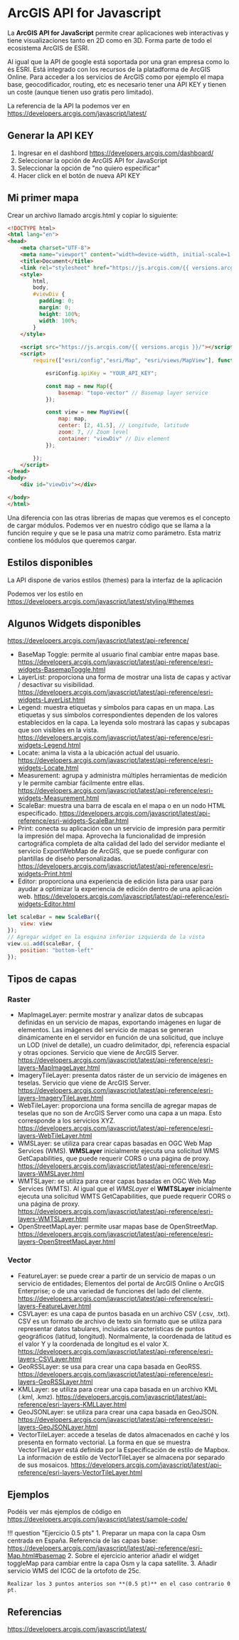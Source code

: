 # ArcGIS API for Javascript

La **ArcGIS API for JavaScript** permite crear aplicaciones web interactivas y tiene visualizaciones tanto en 2D como en 3D. Forma parte de todo el ecosistema ArcGIS de ESRI.

Al igual que la API de google está soportada por una gran empresa como lo és ESRI. Está integrado con los recursos de la platadforma de ArcGIS Online. Para acceder a los servicios de ArcGIS como por ejemplo el mapa base, geocodificador, routing, etc es necesario tener una API KEY y tienen un coste (aunque tienen uso gratis pero limitado).  

La referencia de la API la podemos ver en https://developers.arcgis.com/javascript/latest/

## Generar la API KEY

1. Ingresar en el dashbord https://developers.arcgis.com/dashboard/
2. Seleccionar la opción de ArcGIS API for JavaScript
3. Seleccionar la opción de "no quiero especificar"
4. Hacer click en el botón de nueva API KEY

## Mi primer mapa

Crear un archivo llamado arcgis.html y copiar lo siguiente:

``` html
<!DOCTYPE html>
<html lang="en">
<head>
    <meta charset="UTF-8">
    <meta name="viewport" content="width=device-width, initial-scale=1.0">
    <title>Document</title>
    <link rel="stylesheet" href="https://js.arcgis.com/{{ versions.arcgis }}/esri/themes/light/main.css">
    <style>
        html,
        body,
        #viewDiv {
          padding: 0;
          margin: 0;
          height: 100%;
          width: 100%;
        }
    </style>
    
    <script src="https://js.arcgis.com/{{ versions.arcgis }}/"></script>
    <script>
        require(["esri/config","esri/Map", "esri/views/MapView"], function (esriConfig,Map, MapView) {

            esriConfig.apiKey = "YOUR_API_KEY";

            const map = new Map({
                basemap: "topo-vector" // Basemap layer service
            });

            const view = new MapView({
                map: map,
                center: [2, 41.5], // Longitude, latitude
                zoom: 7, // Zoom level
                container: "viewDiv" // Div element
            });

        });
    </script>
</head>
<body>
    <div id="viewDiv"></div>

</body>
</html>
```

Una diferencia con las otras librerias de mapas que veremos es el concepto de cargar módulos. Podemos ver en nuestro código que se llama a la función require y que se le pasa una matriz como parámetro. Esta matriz contiene los módulos que queremos cargar. 

## Estilos disponibles

La API dispone de varios estilos (themes) para la interfaz de la aplicación

Podemos ver los estilo en https://developers.arcgis.com/javascript/latest/styling/#themes

## Algunos Widgets disponibles

https://developers.arcgis.com/javascript/latest/api-reference/

* BaseMap Toggle: permite al usuario final cambiar entre mapas base. https://developers.arcgis.com/javascript/latest/api-reference/esri-widgets-BasemapToggle.html
* LayerList: proporciona una forma de mostrar una lista de capas y activar / desactivar su visibilidad. https://developers.arcgis.com/javascript/latest/api-reference/esri-widgets-LayerList.html
* Legend: muestra etiquetas y símbolos para capas en un mapa. Las etiquetas y sus símbolos correspondientes dependen de los valores establecidos en la capa. La leyenda solo mostrará las capas y subcapas que son visibles en la vista. https://developers.arcgis.com/javascript/latest/api-reference/esri-widgets-Legend.html  
* Locate: anima la vista a la ubicación actual del usuario. https://developers.arcgis.com/javascript/latest/api-reference/esri-widgets-Locate.html
* Measurement: agrupa y administra múltiples herramientas de medición y le permite cambiar fácilmente entre ellas. https://developers.arcgis.com/javascript/latest/api-reference/esri-widgets-Measurement.html
* ScaleBar: muestra una barra de escala en el mapa o en un nodo HTML especificado. https://developers.arcgis.com/javascript/latest/api-reference/esri-widgets-ScaleBar.html
* Print: conecta su aplicación con un servicio de impresión para permitir la impresión del mapa. Aprovecha la funcionalidad de impresión cartográfica completa de alta calidad del lado del servidor mediante el servicio ExportWebMap de ArcGIS, que se puede configurar con plantillas de diseño personalizadas. https://developers.arcgis.com/javascript/latest/api-reference/esri-widgets-Print.html
* Editor: proporciona una experiencia de edición lista para usar para ayudar a optimizar la experiencia de edición dentro de una aplicación web. https://developers.arcgis.com/javascript/latest/api-reference/esri-widgets-Editor.html

```js
let scaleBar = new ScaleBar({
    view: view
});
// Agregar widget en la esquina inferior izquierda de la vista
view.ui.add(scaleBar, {
    position: "bottom-left"
});
```

## Tipos de capas

### Raster

* MapImageLayer: permite mostrar y analizar datos de subcapas definidas en un servicio de mapas, exportando imágenes en lugar de elementos. Las imágenes del servicio de mapas se generan dinámicamente en el servidor en función de una solicitud, que incluye un LOD (nivel de detalle), un cuadro delimitador, dpi, referencia espacial y otras opciones. Servicio que viene de  ArcGIS Server. https://developers.arcgis.com/javascript/latest/api-reference/esri-layers-MapImageLayer.html
* ImageryTileLayer: presenta datos ráster de un servicio de imágenes en teselas. Servicio que viene de  ArcGIS Server. https://developers.arcgis.com/javascript/latest/api-reference/esri-layers-ImageryTileLayer.html
* WebTileLayer: proporciona una forma sencilla de agregar mapas de teselas que no son de ArcGIS Server como una capa a un mapa. Esto corresponde a los servicios XYZ. https://developers.arcgis.com/javascript/latest/api-reference/esri-layers-WebTileLayer.html
* WMSLayer: se utiliza para crear capas basadas en OGC Web Map Services (WMS). **WMSLayer** inicialmente ejecuta una solicitud WMS GetCapabilities, que puede requerir CORS o una página de proxy. https://developers.arcgis.com/javascript/latest/api-reference/esri-layers-WMSLayer.html
* WMTSLayer: se utiliza para crear capas basadas en OGC Web Map Services (WMTS). Al igual que el *WMSLayer* el **WMTSLayer** inicialmente ejecuta una solicitud WMTS GetCapabilities, que puede requerir CORS o una página de proxy. https://developers.arcgis.com/javascript/latest/api-reference/esri-layers-WMTSLayer.html
* OpenStreetMapLayer: permite usar mapas base de OpenStreetMap. https://developers.arcgis.com/javascript/latest/api-reference/esri-layers-OpenStreetMapLayer.html

### Vector

* FeatureLayer: se puede crear a partir de un servicio de mapas o un servicio de entidades; Elementos del portal de ArcGIS Online o ArcGIS Enterprise; o de una variedad de funciones del lado del cliente. https://developers.arcgis.com/javascript/latest/api-reference/esri-layers-FeatureLayer.html
* CSVLayer: es una capa de puntos basada en un archivo CSV (.csv, .txt). CSV es un formato de archivo de texto sin formato que se utiliza para representar datos tabulares, incluidas características de puntos geográficos (latitud, longitud). Normalmente, la coordenada de latitud es el valor Y y la coordenada de longitud es el valor X. https://developers.arcgis.com/javascript/latest/api-reference/esri-layers-CSVLayer.html
* GeoRSSLayer: se usa para crear una capa basada en GeoRSS. https://developers.arcgis.com/javascript/latest/api-reference/esri-layers-GeoRSSLayer.html
* KMLLayer: se utiliza para crear una capa basada en un archivo KML (.kml, .kmz). https://developers.arcgis.com/javascript/latest/api-reference/esri-layers-KMLLayer.html
* GeoJSONLayer: se utiliza para crear una capa basada en GeoJSON. https://developers.arcgis.com/javascript/latest/api-reference/esri-layers-GeoJSONLayer.html
* VectorTileLayer: accede a teselas de datos almacenados en caché y los presenta en formato vectorial. La forma en que se muestra VectorTileLayer está definida por la Especificación de estilo de Mapbox. La información de estilo de VectorTileLayer se almacena por separado de sus mosaicos. https://developers.arcgis.com/javascript/latest/api-reference/esri-layers-VectorTileLayer.html

## Ejemplos

Podéis ver más ejemplos de código en https://developers.arcgis.com/javascript/latest/sample-code/ 

!!! question "Ejercicio 0.5 pts"
    1. Preparar un mapa con la capa Osm centrada en España. Referencia de las capas base: https://developers.arcgis.com/javascript/latest/api-reference/esri-Map.html#basemap
    2. Sobre el ejercicio anterior añadir el widget toggleMap para cambiar entre la capa Osm y la capa satellite.
    3. Añadir servicio WMS del ICGC de la ortofoto de 25c. 
    
    Realizar los 3 puntos anterios son **(0.5 pt)** en el caso contrario 0 pt.

## Referencias

https://developers.arcgis.com/javascript/latest/
